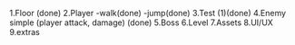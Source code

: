 1.Floor (done)
2.Player
    -walk(done)
    -jump(done)
3.Test (1)(done)
4.Enemy simple (player attack, damage) (done)
5.Boss
6.Level
7.Assets
8.UI/UX
9.extras
